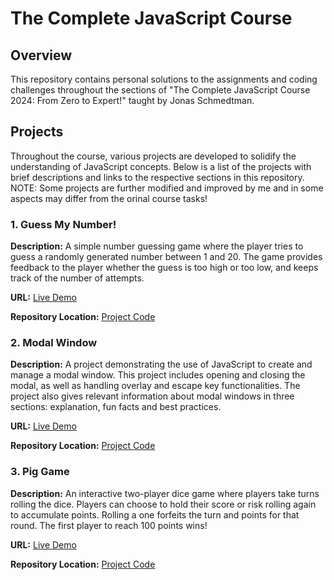 # The Complete JavaScript Course

## Overview 

This repository contains personal solutions to the assignments and coding challenges throughout the sections of "The Complete JavaScript Course 2024: From Zero to Expert!" taught by Jonas Schmedtman.

## Projects

Throughout the course, various projects are developed to solidify the understanding of JavaScript concepts. Below is a list of the projects with brief descriptions and links to the respective sections in this repository. 
NOTE: Some projects are further modified and improved by me and in some aspects may differ from the orinal course tasks!

### 1. Guess My Number!

**Description:** A simple number guessing game where the player tries to guess a randomly generated number between 1 and 20. The game provides feedback to the player whether the guess is too high or too low, and keeps track of the number of attempts.

**URL:** [Live Demo](https://st-atanasov-guess-my-number.vercel.app)

**Repository Location:** [Project Code](https://github.com/CoolShadow1/The_Complete_JavaScript_Course/tree/main/05.%20DOM%20and%20Events%20Fundamentals/Projects/%231%20Guess%20My%20Number)

### 2. Modal Window

**Description:** A project demonstrating the use of JavaScript to create and manage a modal window. This project includes opening and closing the modal, as well as handling overlay and escape key functionalities. The project also gives relevant information about modal windows in three sections: explanation, fun facts and best practices.

**URL:** [Live Demo](https://modal-windows.vercel.app/)

**Repository Location:** [Project Code](https://github.com/CoolShadow1/The_Complete_JavaScript_Course/tree/main/05.%20DOM%20and%20Events%20Fundamentals/Projects/%232%20Modal%20Windows)

### 3. Pig Game

**Description:** An interactive two-player dice game where players take turns rolling the dice. Players can choose to hold their score or risk rolling again to accumulate points. Rolling a one forfeits the turn and points for that round. The first player to reach 100 points wins!

**URL:** [Live Demo](https://st-atanasov-pig-game.vercel.app/)

**Repository Location:** [Project Code](https://github.com/CoolShadow1/The_Complete_JavaScript_Course/tree/main/05.%20DOM%20and%20Events%20Fundamentals/Projects/03.%20Pig%20Game)
<!--
### 4. Bankist

**Description:** A simplified online banking application that includes functionalities such as login, money transfers, loan requests, and account closures. This project emphasizes DOM manipulation and event handling.

**URL:** [Live Demo](#)

**Repository Location:** [Project Code](#)

### 5. Mapty

**Description:** A location-based application that allows users to log their workouts with details such as type, distance, duration, and coordinates. It integrates the use of the Geolocation API and local storage.

**URL:** [Live Demo](#)

**Repository Location:** [Project Code](#)

### 6. Forkify

**Description:** A recipe application where users can search for recipes, view recipe details, and save favorite recipes. This project involves working with third-party APIs to fetch and display recipe data dynamically.

**URL:** [Live Demo](#)

**Repository Location:** [Project Code](#)

### 7. Bankist Website

**Description:** A modern, responsive website for a fictional bank, showcasing HTML, CSS, and JavaScript to create interactive and visually appealing web pages. This project covers advanced CSS techniques and JavaScript for UI interactions.

**URL:** [Live Demo](#)

**Repository Location:** [Project Code](#)

## Usage

To view or use any of the projects, navigate to the respective project directory using the links provided above. Each project folder contains a detailed README file with instructions on how to run and explore the project.

## Acknowledgments

This repository is based on the coursework and teachings of Jonas Schmedtman in "The Complete JavaScript Course 2024: From Zero to Expert!".
-->
